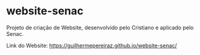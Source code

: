 # website-senac
Projeto de criação de Website, desenvolvido pelo Cristiano e aplicado pelo Senac.

Link do Website: https://guilhermepereiraz.github.io/website-senac/
